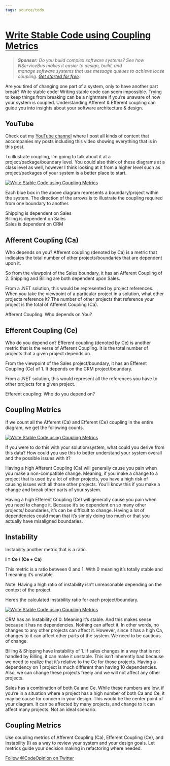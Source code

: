 ```yaml
---
tags: source/todo
---
```


# [Write Stable Code using Coupling Metrics](https://codeopinion.com/write-stable-code-using-coupling-metrics/)

> ***Sponsor:** Do you build complex software systems? See how NServiceBus makes it easier to design, build, and manage software systems that use message queues to achieve loose coupling. [Get started for free](https://go.particular.net/codeopinion).*

Are you tired of changing one part of a system, only to have another part break? Write stable code! Writing stable code can seem impossible. Trying to keep things from breaking can be a nightmare if you’re unaware of how your system is coupled. Understanding Afferent & Efferent coupling can guide you into insights about your software architecture & design.

## YouTube

Check out my [YouTube channel](https://www.youtube.com/channel/UC3RKA4vunFAfrfxiJhPEplw) where I post all kinds of content that accompanies my posts including this video showing everything that is in this post.

To illustrate coupling, I’m going to talk about it at a project/package/boundary level. You could also think of these diagrams at a class level as well, however I think looking at it from a higher level such as project/packages of your system is a better place to start.

 [![Write Stable Code using Coupling Metrics](https://codeopinion.com/wp-content/uploads/2021/02/a1-1024x836.png)](https://codeopinion.com/wp-content/uploads/2021/02/a1.png)

Each blue box in the above diagram represents a boundary/project within the system. The direction of the arrows is to illustrate the coupling required from one boundary to another.

Shipping is dependent on Sales  
Billing is dependent on Sales  
Sales is dependent on CRM

## Afferent Coupling (Ca)

Who depends on you? Afferent coupling (denoted by Ca) is a metric that indicates the total number of other projects/boundaries that are dependent upon it.

So from the viewpoint of the Sales boundary, it has an Afferent Coupling of 2. Shipping and Billing are both dependent upon Sales.

From a .NET solution, this would be represented by project references. When you take the viewpoint of a particular project in a solution, what other projects reference it? The number of other projects that reference your project is the total of Afferent Coupling (Ca).

Afferent Coupling: Who depends on You?

## Efferent Coupling (Ce)

Who do you depend on? Efferent coupling (denoted by Ce) is another metric that is the verse of Afferent Coupling. It is the total number of projects that a given project depends on.

From the viewpoint of the Sales project/boundary, it has an Efferent Coupling (Ce) of 1. It depends on the CRM project/boundary.

From a .NET solution, this would represent all the references you have to other projects for a given project.

Efferent coupling: Who do you depend on?

## Coupling Metrics

If we count all the Afferent (Ca) and Efferent (Ce) coupling in the entire diagram, we get the following counts.

 [![Write Stable Code using Coupling Metrics](https://codeopinion.com/wp-content/uploads/2021/02/a2-1024x839.png)](https://codeopinion.com/wp-content/uploads/2021/02/a2.png)

If you were to do this with your solution/system, what could you derive from this data? How could you use this to better understand your system overall and the possible issues with it?

Having a high Afferent Coupling (Ca) will generally cause you pain when you make a non-compatible change. Meaning, if you make a change to a project that is used by a lot of other projects, you have a high risk of causing issues with all those other projects. You’ll know this if you make a change and break other parts of your system.

Having a high Efferent Coupling (Ce) will generally cause you pain when you need to change it. Because it’s so dependent on so many other projects/ boundaries, it’s can be difficult to change. Having a lot of dependencies could mean that it’s simply doing too much or that you actually have misaligned boundaries.

## Instability

Instability another metric that is a ratio.

**I = Ce / (Ce + Ca)**

This metric is a ratio between 0 and 1. With 0 meaning it’s totally stable and 1 meaning it’s unstable.

Note: Having a high ratio of instability isn’t unreasonable depending on the context of the project.

Here’s the calculated instability ratio for each project/boundary.

 [![Write Stable Code using Coupling Metrics](https://codeopinion.com/wp-content/uploads/2021/02/a3-1024x833.png)](https://codeopinion.com/wp-content/uploads/2021/02/a3.png)

CRM has an Instability of 0. Meaning it’s stable. And this makes sense because it has no dependencies. Nothing can affect it. In other words, no changes to any other projects can affect it. However, since it has a high Ca, changes to it can affect other parts of the system. We need to be cautious of change.

Billing & Shipping have Instability of 1. If sales changes in a way that is not handled by Billing, it can make it unstable. This isn’t inherently bad because we need to realize that it’s relative to the Ce for those projects. Having a dependency on 1 project is much different than having 10 dependencies. Also, we can change these projects freely and we will not affect any other projects.

Sales has a combination of both Ca and Ce. While these numbers are low, if you’re in a situation where a project has a high number of both Ca and Ce, it may be cause for concern in your design. This would be the center point of your diagram. It can be affected by many projects, and change to it can affect many projects. Not an ideal scenario.

## Coupling Metrics

Use coupling metrics of Afferent Coupling (Ca), Efferent Coupling (Ce), and Instability (I) as a way to review your system and your design goals. Let metrics guide your decision making in refactoring where needed.

[Follow @CodeOpinion on Twitter](https://twitter.com/codeopinion)